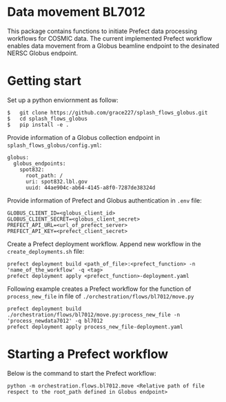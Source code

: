 # Data movement BL7012
This package contains functions to initiate Prefect data processing workflows for COSMIC data. The current implemented Prefect workflow enables data movement from a Globus beamline endpoint to the desinated NERSC Globus endpoint. 

# Getting start
Set up a python enviornment as follow:
```
$   git clone https://github.com/grace227/splash_flows_globus.git
$   cd splash_flows_globus
$   pip install -e .
```
Provide information of a Globus collection endpoint in `splash_flows_globus/config.yml`:
```
globus:
  globus_endpoints:
    spot832:
      root_path: /
      uri: spot832.lbl.gov
      uuid: 44ae904c-ab64-4145-a8f0-7287de38324d
```
Provide information of Prefect and Globus authentication in `.env` file:
```
GLOBUS_CLIENT_ID=<globus_client_id>
GLOBUS_CLIENT_SECRET=<globus_client_secret>
PREFECT_API_URL=<url_of_prefect_server>
PREFECT_API_KEY=<prefect_client_secret>
```
Create a Prefect deployment workflow. Append new workflow in the `create_deployments.sh` file:
```
prefect deployment build <path_of_file>:<prefect_function> -n 'name_of_the_workflow' -q <tag>
prefect deployment apply <prefect_function>-deployment.yaml
```
Following example creates a Prefect workflow for the function of `process_new_file` in file of `./orchestration/flows/bl7012/move.py`
```
prefect deployment build ./orchestration/flows/bl7012/move.py:process_new_file -n 'process_newdata7012' -q bl7012
prefect deployment apply process_new_file-deployment.yaml
```

# Starting a Prefect workflow
Below is the command to start the Prefect workflow:
```
python -m orchestration.flows.bl7012.move <Relative path of file respect to the root_path defined in Globus endpoint>
```